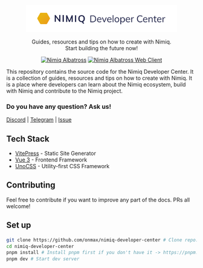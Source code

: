 <br />
<p align="center">
  <a href="https://github.com/nimiq/nimiq-developer-center">
    <img src="public/nimiq-dev-center-banner.png" alt="Nimiq Developer Center Logo" width="400" />
  </a>

<p align="center">
Guides, resources and tips on how to create with Nimiq.<br >Start building the future now!
<p>

<p align="center">
  <a href="https://onmax.github.io/nimiq-developer-center/learn/" target="__blank"><img src="https://img.shields.io/badge/Learn%20about-Albatross%20Protocol-blue?style=flat&colorA=1F2348&colorB=ffffff" alt="Nimiq Albatross"></a>
  <a href="https://onmax.github.io/nimiq-developer-center/build/web-client/" target="__blank"><img src="https://img.shields.io/badge/Build%20with-the%20Web%20Client-blue?style=flat&colorA=1F2348&colorB=ffffff" alt="Nimiq Albatross Web Client"></a>
</p>

This repository contains the source code for the Nimiq Developer Center. It is a collection of guides, resources and tips on how to create with Nimiq. It is a place where developers can learn about the Nimiq ecosystem, build with Nimiq and contribute to the Nimiq project.

### Do you have any question? Ask us!

[Discord](https://discord.gg/cMHemg8) | [Telegram](https://t.me/joinchat/AAAAAEJW-ozFwo7Er9jpHw) | [Issue](/issues/new)

## Tech Stack

- [VitePress](https://vitepress.vuejs.org/) - Static Site Generator
- [Vue 3](https://v3.vuejs.org/) - Frontend Framework
- [UnoCSS](https://unocss.com/) - Utility-first CSS Framework

## Contributing

Feel free to contribute if you want to improve any part of the docs. PRs all welcome!

## Set up

```bash
git clone https://github.com/onmax/nimiq-developer-center # Clone repo. You can also fork it and clone from your fork
cd nimiq-developer-center
pnpm install # Install pnpm first if you don't have it -> https://pnpm.io/installation
pnpm dev # Start dev server
```
